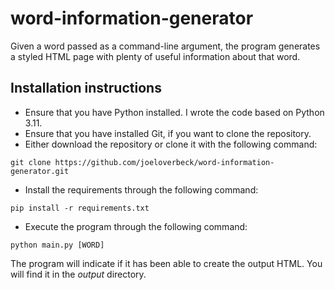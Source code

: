 # word-information-generator
Given a word passed as a command-line argument, the program generates a styled HTML page with plenty of useful information about that word.

## Installation instructions
+ Ensure that you have Python installed. I wrote the code based on Python 3.11.
+ Ensure that you have installed Git, if you want to clone the repository.
+ Either download the repository or clone it with the following command:
```
git clone https://github.com/joeloverbeck/word-information-generator.git
```
+ Install the requirements through the following command:
```
pip install -r requirements.txt
```
+ Execute the program through the following command:
```
python main.py [WORD]
```

The program will indicate if it has been able to create the output HTML. You will find it in the *output* directory.

